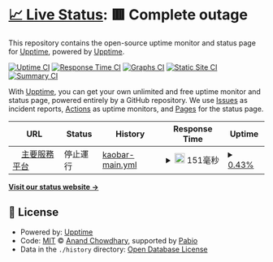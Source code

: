 # [📈 Live Status](https://upptime.github.io/upptime): <!--live status--> **🟥 Complete outage**

This repository contains the open-source uptime monitor and status page for [Upptime](https://upptime.js.org), powered by [Upptime](https://github.com/upptime/upptime).

[![Uptime CI](https://github.com/kaobar00124/StatusPage/workflows/Uptime%20CI/badge.svg)](https://github.com/kaobar00124/StatusPage/actions?query=workflow%3A%22Uptime+CI%22)
[![Response Time CI](https://github.com/kaobar00124/StatusPage/workflows/Response%20Time%20CI/badge.svg)](https://github.com/kaobar00124/StatusPage/actions?query=workflow%3A%22Response+Time+CI%22)
[![Graphs CI](https://github.com/kaobar00124/StatusPage/workflows/Graphs%20CI/badge.svg)](https://github.com/kaobar00124/StatusPage/actions?query=workflow%3A%22Graphs+CI%22)
[![Static Site CI](https://github.com/kaobar00124/StatusPage/workflows/Static%20Site%20CI/badge.svg)](https://github.com/kaobar00124/StatusPage/actions?query=workflow%3A%22Static+Site+CI%22)
[![Summary CI](https://github.com/kaobar00124/StatusPage/workflows/Summary%20CI/badge.svg)](https://github.com/kaobar00124/StatusPage/actions?query=workflow%3A%22Summary+CI%22)

With [Upptime](https://upptime.js.org), you can get your own unlimited and free uptime monitor and status page, powered entirely by a GitHub repository. We use [Issues](https://github.com/upptime/upptime/issues) as incident reports, [Actions](https://github.com/kaobar00124/StatusPage/actions) as uptime monitors, and [Pages](https://upptime.github.io/upptime) for the status page.

<!--start: status pages-->
<!-- This summary is generated by Upptime (https://github.com/upptime/upptime) -->
<!-- Do not edit this manually, your changes will be overwritten -->
<!-- prettier-ignore -->
| URL | Status | History | Response Time | Uptime |
| --- | ------ | ------- | ------------- | ------ |
| <img alt="" src="https://icons.duckduckgo.com/ip3/kaobar.godofsoul.com.ico" height="13"> [主要服務平台](https://kaobar.godofsoul.com) | 停止運行 | [kaobar-main.yml](https://github.com/kaobar00124/StatusPage/commits/HEAD/history/kaobar-main.yml) | <details><summary><img alt="Response time graph" src="./graphs/kaobar-main/response-time-week.png" height="20"> 151毫秒</summary><br><a href="https://status.kaobar.godofsoul.com/history/kaobar-main"><img alt="Response time 151" src="https://img.shields.io/endpoint?url=https%3A%2F%2Fraw.githubusercontent.com%2Fkaobar00124%2FStatusPage%2FHEAD%2Fapi%2Fkaobar-main%2Fresponse-time.json"></a><br><a href="https://status.kaobar.godofsoul.com/history/kaobar-main"><img alt="24-hour response time 151" src="https://img.shields.io/endpoint?url=https%3A%2F%2Fraw.githubusercontent.com%2Fkaobar00124%2FStatusPage%2FHEAD%2Fapi%2Fkaobar-main%2Fresponse-time-day.json"></a><br><a href="https://status.kaobar.godofsoul.com/history/kaobar-main"><img alt="7-day response time 151" src="https://img.shields.io/endpoint?url=https%3A%2F%2Fraw.githubusercontent.com%2Fkaobar00124%2FStatusPage%2FHEAD%2Fapi%2Fkaobar-main%2Fresponse-time-week.json"></a><br><a href="https://status.kaobar.godofsoul.com/history/kaobar-main"><img alt="30-day response time 151" src="https://img.shields.io/endpoint?url=https%3A%2F%2Fraw.githubusercontent.com%2Fkaobar00124%2FStatusPage%2FHEAD%2Fapi%2Fkaobar-main%2Fresponse-time-month.json"></a><br><a href="https://status.kaobar.godofsoul.com/history/kaobar-main"><img alt="1-year response time 151" src="https://img.shields.io/endpoint?url=https%3A%2F%2Fraw.githubusercontent.com%2Fkaobar00124%2FStatusPage%2FHEAD%2Fapi%2Fkaobar-main%2Fresponse-time-year.json"></a></details> | <details><summary><a href="https://status.kaobar.godofsoul.com/history/kaobar-main">0.43%</a></summary><a href="https://status.kaobar.godofsoul.com/history/kaobar-main"><img alt="All-time uptime 0.43%" src="https://img.shields.io/endpoint?url=https%3A%2F%2Fraw.githubusercontent.com%2Fkaobar00124%2FStatusPage%2FHEAD%2Fapi%2Fkaobar-main%2Fuptime.json"></a><br><a href="https://status.kaobar.godofsoul.com/history/kaobar-main"><img alt="24-hour uptime 0.43%" src="https://img.shields.io/endpoint?url=https%3A%2F%2Fraw.githubusercontent.com%2Fkaobar00124%2FStatusPage%2FHEAD%2Fapi%2Fkaobar-main%2Fuptime-day.json"></a><br><a href="https://status.kaobar.godofsoul.com/history/kaobar-main"><img alt="7-day uptime 0.43%" src="https://img.shields.io/endpoint?url=https%3A%2F%2Fraw.githubusercontent.com%2Fkaobar00124%2FStatusPage%2FHEAD%2Fapi%2Fkaobar-main%2Fuptime-week.json"></a><br><a href="https://status.kaobar.godofsoul.com/history/kaobar-main"><img alt="30-day uptime 0.43%" src="https://img.shields.io/endpoint?url=https%3A%2F%2Fraw.githubusercontent.com%2Fkaobar00124%2FStatusPage%2FHEAD%2Fapi%2Fkaobar-main%2Fuptime-month.json"></a><br><a href="https://status.kaobar.godofsoul.com/history/kaobar-main"><img alt="1-year uptime 0.43%" src="https://img.shields.io/endpoint?url=https%3A%2F%2Fraw.githubusercontent.com%2Fkaobar00124%2FStatusPage%2FHEAD%2Fapi%2Fkaobar-main%2Fuptime-year.json"></a></details>

<!--end: status pages-->

[**Visit our status website →**](https://upptime.github.io/upptime)

## 📄 License

- Powered by: [Upptime](https://github.com/upptime/upptime)
- Code: [MIT](./LICENSE) © [Anand Chowdhary](https://anandchowdhary.com), supported by [Pabio](https://pabio.com)
- Data in the `./history` directory: [Open Database License](https://opendatacommons.org/licenses/odbl/1-0/)
